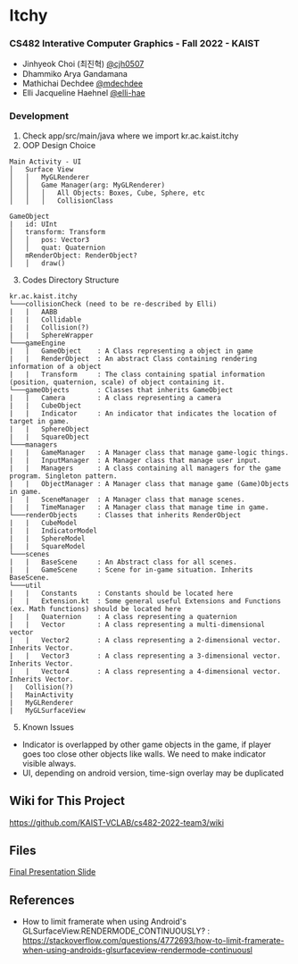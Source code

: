 #  Itchy
### CS482 Interative Computer Graphics  - Fall 2022 - KAIST
- Jinhyeok Choi (최진혁)   [@cjh0507](https://www.github.com/cjh0507)
- Dhammiko Arya Gandamana  
- Mathichai Dechdee  [@mdechdee](https://www.github.com/mdechdee)
- Elli Jacqueline Haehnel [@elli-hae](https://www.github.com/elli-hae)


### Development
1. Check app/src/main/java where we import kr.ac.kaist.itchy
2. OOP Design Choice
```
Main Activity - UI 
│   Surface View 
│   │   MyGLRenderer 
│   │   Game Manager(arg: MyGLRenderer)
│   │   │   All Objects: Boxes, Cube, Sphere, etc
│   │   │   CollisionClass
```

```
GameObject
|   id: UInt
│   transform: Transform
│   │   pos: Vector3
│   │   quat: Quaternion
│   mRenderObject: RenderObject?
│   │   draw()
```

3. Codes Directory Structure
```
kr.ac.kaist.itchy
└───collisionCheck (need to be re-described by Elli)
|   |   AABB
|   |   Collidable
|   |   Collision(?)
|   |   SphereWrapper
└───gameEngine
|   |   GameObject    : A Class representing a object in game
|   |   RenderObject  : An abstract Class containing rendering information of a object
|   |   Transform     : The class containing spatial information (position, quaternion, scale) of object containing it.
└───gameObjects       : Classes that inherits GameObject
|   |   Camera        : A class representing a camera
|   |   CubeObject
|   |   Indicator     : An indicator that indicates the location of target in game.
|   |   SphereObject
|   |   SquareObject
└───managers
|   |   GameManager   : A Manager class that manage game-logic things.
|   |   InputManager  : A Manager class that manage user input.
|   |   Managers      : A class containing all managers for the game program. Singleton pattern.
|   |   ObjectManager : A Manager class that manage game (Game)Objects in game.
|   |   SceneManager  : A Manager class that manage scenes.
|   |   TimeManager   : A Manager class that manage time in game.
└───renderObjects     : Classes that inherits RenderObject
|   |   CubeModel
|   |   IndicatorModel
|   |   SphereModel
|   |   SquareModel
└───scenes
|   |   BaseScene     : An Abstract class for all scenes.
|   |   GameScene     : Scene for in-game situation. Inherits BaseScene.
└───util
|   |   Constants     : Constants should be located here
|   |   Extension.kt  : Some general useful Extensions and Functions (ex. Math functions) should be located here
|   |   Quaternion    : A class representing a quaternion
|   |   Vector        : A class representing a multi-dimensional vector
|   |   Vector2       : A class representing a 2-dimensional vector. Inherits Vector.
|   |   Vector3       : A class representing a 3-dimensional vector. Inherits Vector.
|   |   Vector4       : A class representing a 4-dimensional vector. Inherits Vector.
|   Collision(?)
|   MainActivity
|   MyGLRenderer
|   MyGLSurfaceView
```

5. Known Issues

- Indicator is overlapped by other game objects in the game, if player goes too close other objects like walls. We need to make indicator visible always.
- UI, depending on android version, time-sign overlay may be duplicated

## Wiki for This Project
https://github.com/KAIST-VCLAB/cs482-2022-team3/wiki

## Files
[Final Presentation Slide](https://docs.google.com/presentation/d/1SegkADEcF9UqeykoZFeFhRZjSjTmzfU5I71eLY57Yxw/edit?usp=sharing)


## References
- How to limit framerate when using Android's GLSurfaceView.RENDERMODE_CONTINUOUSLY? :
    https://stackoverflow.com/questions/4772693/how-to-limit-framerate-when-using-androids-glsurfaceview-rendermode-continuousl
